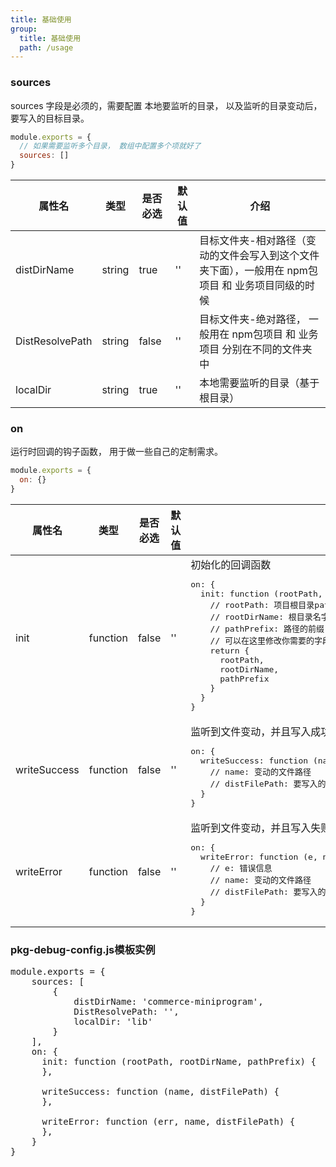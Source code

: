 ```yaml
---
title: 基础使用
group:
  title: 基础使用
  path: /usage
---
```


### sources
sources 字段是必须的，需要配置 本地要监听的目录， 以及监听的目录变动后，要写入的目标目录。
```javascript
module.exports = {
  // 如果需要监听多个目录， 数组中配置多个项就好了  
  sources: []
}
```

<table>
  <thead>
    <tr>
      <th>属性名</th>
      <th>类型</th>
      <th>是否必选</th>
      <th>默认值</th>
      <th>介绍</th>
    </tr>
  </thead>
  <tbody>
    <tr>
      <td>distDirName</td>
      <td>string</td>
      <td>true</td>
      <td>''</td>
      <td>目标文件夹-相对路径（变动的文件会写入到这个文件夹下面），一般用在 npm包项目 和 业务项目同级的时候</td>
    </tr>
    <tr>
      <td>DistResolvePath</td>
      <td>string</td>
      <td>false</td>
      <td>''</td>
      <td>目标文件夹-绝对路径， 一般用在 npm包项目 和 业务项目 分别在不同的文件夹中</td>
    </tr>
    <tr>
      <td>localDir</td>
      <td>string</td>
      <td>true</td>
      <td>''</td>
      <td>本地需要监听的目录（基于根目录）</td>
    </tr>

  </tbody>
</table>

### on
运行时回调的钩子函数， 用于做一些自己的定制需求。
```javascript
module.exports = {
  on: {}
}
```
<table>
  <thead>
    <tr>
      <th>属性名</th>
      <th>类型</th>
      <th>是否必选</th>
      <th>默认值</th>
      <th>介绍</th>
    </tr>
  </thead>
  <tbody>
    <tr>
      <td>init</td>
      <td>function</td>
      <td>false</td>
      <td>''</td>
      <td>初始化的回调函数
<pre>
on: {
  init: function (rootPath, rootDirName, pathPrefix) {
    // rootPath: 项目根目录path路径
    // rootDirName: 根目录名字
    // pathPrefix: 路径的前缀
    // 可以在这里修改你需要的字段， 然后返回， 程序会按你返回的字段配置并执行代码。
    return {
      rootPath,
      rootDirName,
      pathPrefix
    }
  }
}
</pre>
      </td>
    </tr>
    <tr>
      <td>writeSuccess</td>
      <td>function</td>
      <td>false</td>
      <td>''</td>
      <td>监听到文件变动，并且写入成功的回调
<pre>
on: {
  writeSuccess: function (name, distFilePath) {
    // name: 变动的文件路径
    // distFilePath: 要写入的文件路径
  }
}
</pre>
</td>
    </tr>
    <tr>
      <td>writeError</td>
      <td>function</td>
      <td>false</td>
      <td>''</td>
      <td>监听到文件变动，并且写入失败的回调
<pre>
on: {
  writeError: function (e, name, distFilePath) {
    // e: 错误信息
    // name: 变动的文件路径
    // distFilePath: 要写入的文件路径
  }
}
</pre>
</td>
    </tr>

  </tbody>
</table>

### pkg-debug-config.js模板实例
<pre>
module.exports = {
    sources: [
        {
            distDirName: 'commerce-miniprogram',
            DistResolvePath: '',
            localDir: 'lib'
        }
    ],
    on: {
      init: function (rootPath, rootDirName, pathPrefix) {
      },
      
      writeSuccess: function (name, distFilePath) {
      },

      writeError: function (err, name, distFilePath) {
      },
    }
}

</pre>
